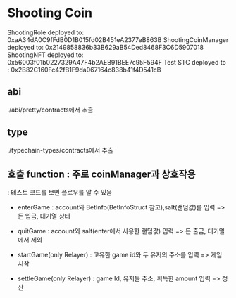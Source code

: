 # Shooting Coin

ShootingRole deployed to: 0xaA34dA0C9fFdB0D1B015fd02B451eA2377eB863B
ShootingCoinManager deployed to: 0x2149858836b33B629aB54Ded8468F3C6D5907018
ShootingNFT deployed to: 0x56003f01b0227329A47F4b2AEB91BEE7c95F594F
Test STC deployed to : 0x2B82C160Fc42fB1F9da067164c838b41f4D541cB

## abi

./abi/pretty/contracts에서 추출

## type

./typechain-types/contracts에서 추출

## 호출 function : 주로 coinManager과 상호작용

: 테스트 코드를 보면 플로우를 알 수 있음

- enterGame
  : account와 BetInfo(BetInfoStruct 참고),salt(랜덤값)를 입력
  => 돈 입금, 대기열 상태

- quitGame
  : account와 salt(enter에서 사용한 랜덤값) 입력
  => 돈 출금, 대기열에서 제외

- startGame(only Relayer)
  : 고유한 game id와 두 유저의 주소를 입력
  => 게임 시작

- settleGame(only Relayer)
  : game Id, 유저들 주소, 획득한 amount 입력
  => 정산
